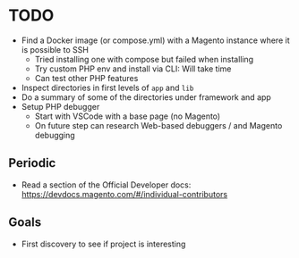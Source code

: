 # TODO

- Find a Docker image (or compose.yml) with a Magento instance where it is possible to SSH 
    - Tried installing one with compose but failed when installing
    - Try custom PHP env and install via CLI: Will take time
    - Can test other PHP features
- Inspect directories in first levels of `app` and `lib`
- Do a summary of some of the directories under framework and app
- Setup PHP debugger
    - Start with VSCode with a base page (no Magento) 
    - On future step can research Web-based debuggers / and Magento debugging

## Periodic

- Read a section of the Official Developer docs: https://devdocs.magento.com/#/individual-contributors

## Goals

- First discovery to see if project is interesting
